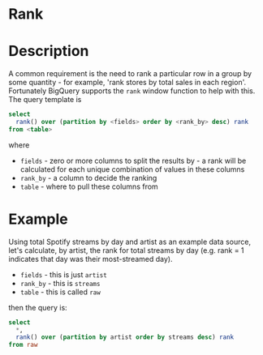 # Rank


# Description
A common requirement is the need to rank a particular row in a group by some quantity - for example, 'rank stores by total sales in each region'. Fortunately BigQuery supports the `rank` window function to help with this.
The query template is

```sql
select
  rank() over (partition by <fields> order by <rank_by> desc) rank
from <table>
```
where
- `fields` - zero or more columns to split the results by - a rank will be calculated for each unique combination of values in these columns
- `rank_by` - a column to decide the ranking
- `table` - where to pull these columns from

# Example
Using total Spotify streams by day and artist as an example data source, let's calculate, by artist, the rank for total streams by day (e.g. rank = 1 indicates that day was their most-streamed day).

- `fields` - this is just `artist`
- `rank_by` - this is `streams`
- `table` - this is called `raw`

then the query is:

```sql
select
  *,
  rank() over (partition by artist order by streams desc) rank
from raw
```